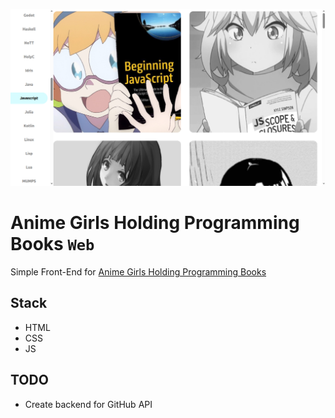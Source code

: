 ![captura](./public/captura.png)

# Anime Girls Holding Programming Books `Web`

Simple Front-End for [Anime Girls Holding Programming Books](https://github.com/cat-milk/Anime-Girls-Holding-Programming-Books) 

## Stack
- HTML
- CSS
- JS


## TODO
- Create backend for GitHub API
